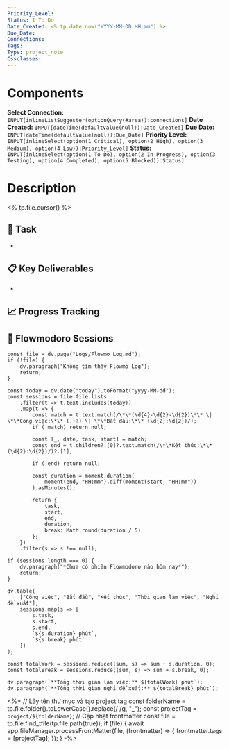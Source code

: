 ```yaml
---
Priority_Level: 
Status: 1 To Do
Date_Created: <% tp.date.now("YYYY-MM-DD HH:mm") %>
Due_Date: 
Connections: 
Tags: 
Type: project_note
Cssclasses: 
---
```

# Components
**Select Connection:** `INPUT[inlineListSuggester(optionQuery(#area)):connections]` 
**Date Created:** `INPUT[dateTime(defaultValue(null)):Date_Created]`
**Due Date:** `INPUT[dateTime(defaultValue(null)):Due_Date]`
**Priority Level:** `INPUT[inlineSelect(option(1 Critical), option(2 High), option(3 Medium), option(4 Low)):Priority_Level]`
**Status:** `INPUT[inlineSelect(option(1 To Do), option(2 In Progress), option(3 Testing), option(4 Completed), option(5 Blocked)):Status]`

# Description

<% tp.file.cursor() %>

## 🎯 Task
- 

## 📋 Key Deliverables
- 

## 📈 Progress Tracking

## 🍅 Flowmodoro Sessions
```dataviewjs
const file = dv.page("Logs/Flowmo Log.md");
if (!file) {
    dv.paragraph("Không tìm thấy Flowmo Log");
    return;
}

const today = dv.date("today").toFormat("yyyy-MM-dd");
const sessions = file.file.lists
    .filter(t => t.text.includes(today))
    .map(t => {
        const match = t.text.match(/\*\*(\d{4}-\d{2}-\d{2})\*\* \| \*\*Công việc:\*\* (.+?) \| \*\*Bắt đầu:\*\* (\d{2}:\d{2})/);
        if (!match) return null;
        
        const [_, date, task, start] = match;
        const end = t.children?.[0]?.text.match(/\*\*Kết thúc:\*\* (\d{2}:\d{2})/)?.[1];
        
        if (!end) return null;
        
        const duration = moment.duration(
            moment(end, "HH:mm").diff(moment(start, "HH:mm"))
        ).asMinutes();
        
        return {
            task,
            start,
            end,
            duration,
            break: Math.round(duration / 5)
        };
    })
    .filter(s => s !== null);

if (sessions.length === 0) {
    dv.paragraph("*Chưa có phiên Flowmodoro nào hôm nay*");
    return;
}

dv.table(
    ["Công việc", "Bắt đầu", "Kết thúc", "Thời gian làm việc", "Nghỉ đề xuất"],
    sessions.map(s => [
        s.task,
        s.start,
        s.end,
        `${s.duration} phút`,
        `${s.break} phút`
    ])
);

const totalWork = sessions.reduce((sum, s) => sum + s.duration, 0);
const totalBreak = sessions.reduce((sum, s) => sum + s.break, 0);

dv.paragraph(`**Tổng thời gian làm việc:** ${totalWork} phút`);
dv.paragraph(`**Tổng thời gian nghỉ đề xuất:** ${totalBreak} phút`);
```

<%*
// Lấy tên thư mục và tạo project tag
const folderName = tp.file.folder().toLowerCase().replace(/ /g, "_");
const projectTag = `project/${folderName}`;
// Cập nhật frontmatter
const file = tp.file.find_tfile(tp.file.path(true));
if (file) {
    await app.fileManager.processFrontMatter(file, (frontmatter) => {
        frontmatter.tags = [projectTag];
    });
}
-%>